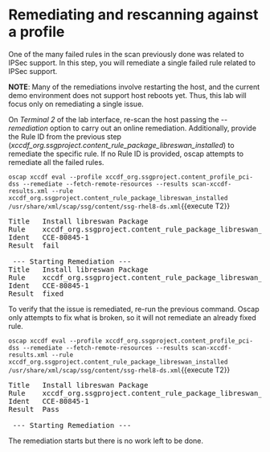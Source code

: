 # Remediating and rescanning against a profile

One of the many failed rules in the scan previously done was related to IPSec support. In this step, you will remediate a single failed rule related to IPSec support.

__NOTE__: Many of the remediations involve restarting the host, and the current demo environment does not support host reboots yet. Thus, this lab will 
focus only on remediating a single issue. 

On *Terminal 2* of the lab interface, re-scan the host passing the *--remediation* option to carry out an online remediation. Additionally, provide
the Rule ID from the previous step (*xccdf_org.ssgproject.content_rule_package_libreswan_installed*) to remediate the specific rule. If no
Rule ID is provided, oscap attempts to remediate all the failed rules.

`oscap xccdf eval --profile xccdf_org.ssgproject.content_profile_pci-dss --remediate --fetch-remote-resources --results scan-xccdf-results.xml --rule xccdf_org.ssgproject.content_rule_package_libreswan_installed /usr/share/xml/scap/ssg/content/ssg-rhel8-ds.xml`{{execute T2}}

<pre class="file">
Title   Install libreswan Package
Rule    xccdf_org.ssgproject.content_rule_package_libreswan_installed
Ident   CCE-80845-1
Result  fail

 --- Starting Remediation ---
Title   Install libreswan Package
Rule    xccdf_org.ssgproject.content_rule_package_libreswan_installed
Ident   CCE-80845-1
Result  fixed
</pre>

To verify that the issue is remediated, re-run the previous command. Oscap only attempts to fix what is broken, so it will not remediate an already fixed rule. 

`oscap xccdf eval --profile xccdf_org.ssgproject.content_profile_pci-dss --remediate --fetch-remote-resources --results scan-xccdf-results.xml --rule xccdf_org.ssgproject.content_rule_package_libreswan_installed /usr/share/xml/scap/ssg/content/ssg-rhel8-ds.xml`{{execute T2}}

<pre class="file">
Title   Install libreswan Package
Rule    xccdf_org.ssgproject.content_rule_package_libreswan_installed
Ident   CCE-80845-1
Result  Pass

 --- Starting Remediation ---
</pre>

The remediation starts but there is no work left to be done.
